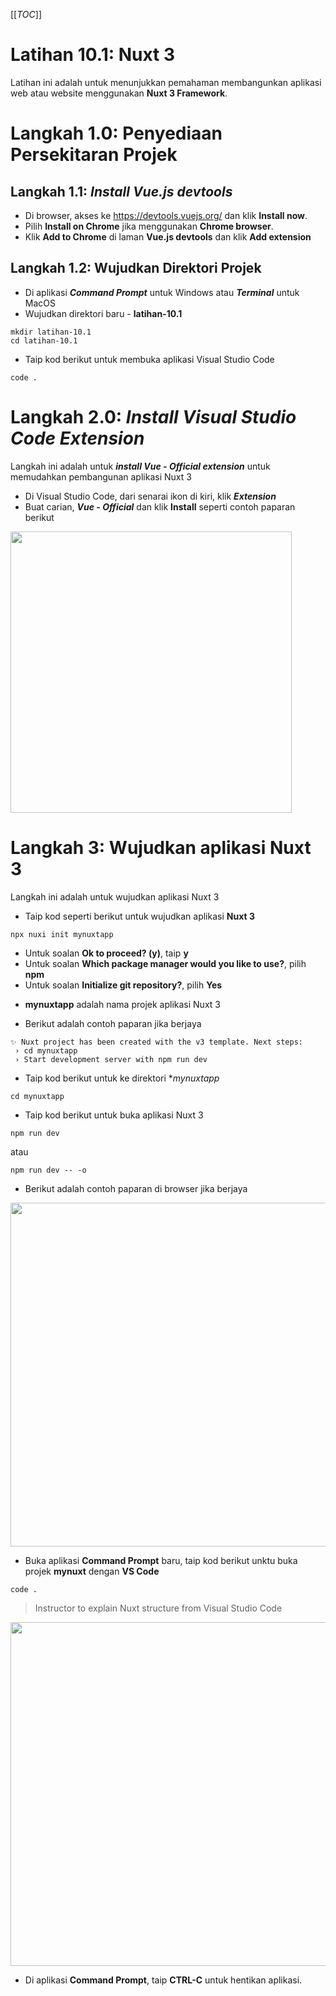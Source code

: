 [[_TOC_]]

# Latihan 10.1: Nuxt 3
Latihan ini adalah untuk menunjukkan pemahaman membangunkan aplikasi web atau website menggunakan **Nuxt 3 Framework**. 

# Langkah 1.0: Penyediaan Persekitaran Projek

## Langkah 1.1: _Install Vue.js devtools_
* Di browser, akses ke https://devtools.vuejs.org/ dan klik **Install now**.
* Pilih **Install on Chrome** jika menggunakan **Chrome browser**.
* Klik **Add to Chrome** di laman **Vue.js devtools** dan klik **Add extension**


## Langkah 1.2: Wujudkan Direktori Projek
*  Di aplikasi ***Command Prompt*** untuk Windows atau ***Terminal*** untuk MacOS
*  Wujudkan direktori baru - **latihan-10.1**

```
mkdir latihan-10.1
cd latihan-10.1
```

* Taip kod berikut untuk membuka aplikasi Visual Studio Code

```
code .
```

# Langkah 2.0: _Install Visual Studio Code Extension_
Langkah ini adalah untuk _**install Vue - Official extension**_ untuk memudahkan pembangunan aplikasi Nuxt 3

* Di Visual Studio Code, dari senarai ikon di kiri, klik _**Extension**_
* Buat carian, _**Vue - Official**_ dan klik **Install** seperti contoh paparan berikut

<img src="https://code.cloud-connect.asia/msp/akademi-cloud-connect/training-modules/pembangunan-aplikasi-moden/uploads/ef10b95e95a5615b4cb178b1ce5f6484/image.png" width=450>

# Langkah 3: Wujudkan aplikasi Nuxt 3
Langkah ini adalah untuk wujudkan aplikasi Nuxt 3

* Taip kod seperti berikut untuk wujudkan aplikasi **Nuxt 3**

```
npx nuxi init mynuxtapp
```

* Untuk soalan **Ok to proceed? (y)**, taip **y**
* Untuk soalan **Which package manager would you like to use?**, pilih **npm**
* Untuk soalan **Initialize git repository?**, pilih **Yes**


- **mynuxtapp** adalah nama projek aplikasi Nuxt 3

* Berikut adalah contoh paparan jika berjaya

```
✨ Nuxt project has been created with the v3 template. Next steps:
 › cd mynuxtapp
 › Start development server with npm run dev
```

* Taip kod berikut untuk ke direktori **mynuxtapp*

```
cd mynuxtapp
```

* Taip kod berikut untuk buka aplikasi Nuxt 3

```
npm run dev

```
atau

```
npm run dev -- -o
```

* Berikut adalah contoh paparan di browser jika berjaya

<img src="https://code.cloud-connect.asia/msp/akademi-cloud-connect/training-modules/pembangunan-aplikasi-moden/uploads/87a5b303a6ff8434d3d58390249a5ba6/image.png" width=550>

* Buka aplikasi **Command Prompt** baru, taip kod berikut unktu buka projek **mynuxt** dengan **VS Code**

```
code .
```
> Instructor to explain Nuxt structure from Visual Studio Code

<img src="https://code.cloud-connect.asia/msp/akademi-cloud-connect/training-modules/pembangunan-aplikasi-moden/uploads/c36a54c85bea905f4e9d7b65f4bea395/image.png" width=550>

* Di aplikasi **Command Prompt**, taip **CTRL-C** untuk hentikan aplikasi.
